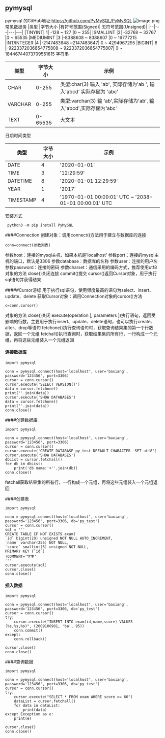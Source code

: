 ## pymysql 
 pymysql 的GitHub地址:https://github.com/PyMySQL/PyMySQL
![image.png](https://upload-images.jianshu.io/upload_images/143845-db8c94c1e66ed0f2.png?imageMogr2/auto-orient/strip%7CimageView2/2/w/1240)
常见数据类
|类型	|字节大小	|有符号范围(Signed)|	无符号范围(Unsigned)|
|--|---|---|---|
|TINYINT|	1|	-128 ~ 127	|0 ~ 255|
|SMALLINT	|2|	-32768 ~ 32767	|0 ~ 65535
|MEDIUMINT	|3	|-8388608 ~ 8388607	|0 ~ 16777215
|INT/INTEGER	|4	|-2147483648 ~2147483647|	0 ~ 4294967295
|BIGINT|	8	|-9223372036854775808 ~ 9223372036854775807|	0 ~ 18446744073709551615
字符串

|类型|	字节大小	|示例|
|--|---|--|
|CHAR	|0-255	|类型:char(3) 输入 'ab', 实际存储为'ab ', 输入'abcd' 实际存储为 'abc'|
|VARCHAR	|0-255	|类型:varchar(3) 输 'ab',实际存储为'ab', 输入'abcd',实际存储为'abc'|
|TEXT|	0-65535|	大文本|
日期时间类型

|类型|	字节大小|	示例|
|--|---|--|
|DATE	|4	|'2020-01-01'|
|TIME	|3	|'12:29:59'|
|DATETIME	|8	|'2020-01-01 12:29:59'|
|YEAR	|1	|'2017'|
|TIMESTAMP	|4	|'1970-01-01 00:00:01' UTC ~ '2038-01-01 00:00:01' UTC
安装方式
```
 python3 -m pip install PyMySQL
```
####Connection
创建对象：调用connect()方法用于建立与数据库的连接
```
conn=connect(参数列表)
```
参数host：连接的mysql主机，如果本机是'localhost'
参数port：连接的mysql主机的端口，默认是3306
参数database：数据库的名称
参数user：连接的用户名
参数password：连接的密码
参数charset：通信采用的编码方式，推荐使用utf8
对象的方法
close()关闭连接
commit()提交
cursor()返回Cursor对象，用于执行sql语句并获得结果

#####Cursor游标
用于执行sql语句，使用频度最高的语句为select、insert、update、delete
获取Cursor对象：调用Connection对象的cursor()方法
```
c=conn.cursor()
```
对象的方法
close()关闭
execute(operation [, parameters ])执行语句，返回受影响的行数，主要用于执行insert、update、delete语句，也可以执行create、alter、drop等语句
fetchone()执行查询语句时，获取查询结果集的第一个行数据，返回一个元组
fetchall()执行查询时，获取结果集的所有行，一行构成一个元组，再将这些元组装入一个元组返回
#### 连接数据库
```
import pymysql

conn = pymysql.connect(host='localhost', user='baxiang', password='123456', port=3306)
cursor = conn.cursor()
cursor.execute('SELECT VERSION()')
data = cursor.fetchone()
print(''.join(data))
cursor.execute('SHOW DATABASES')
data = cursor.fetchone()
print(''.join(data))
conn.close()
```
####创建数据库
```
import pymysql

conn = pymysql.connect(host='localhost', user='baxiang', password='123456', port=3306)
cursor = conn.cursor()
cursor.execute('CREATE DATABASE py_test DEFAULT CHARACTER  SET utf8')
cursor.execute('SHOW DATABASES')
dbList = cursor.fetchall()
for db in dbList:
    print('db name:'+''.join(db))
conn.close()
```
fetchall获取结果集的所有行，一行构成一个元组，再将这些元组装入一个元组返回

####创建表
```
import pymysql

conn = pymysql.connect(host='localhost', user='baxiang', password='123456', port=3306, db='py_test')
cursor = conn.cursor()
sql = '''
CREATE TABLE IF NOT EXISTS exam(
`id` bigint(20) unsigned NOT NULL AUTO_INCREMENT,
`name` varchar(255) NOT NULL,
`score` smallint(5) unsigned NOT NULL,
PRIMARY KEY (`id`)
)COMMENT='学生'
'''
cursor.execute(sql)
cursor.close()
conn.close()
```
#### 插入数据
```
import pymysql

conn = pymysql.connect(host='localhost', user='baxiang', password='123456', port=3306, db='py_test')
cursor = conn.cursor()
try:
    cursor.execute("INSERT INTO exam(id,name,score) VALUES (%s,%s,%s)", (2009100981, 'ba', 95))
    conn.commit()
except:
    conn.rollback()

cursor.close()
conn.close()
```
####查询数据
```
import pymysql

conn = pymysql.connect(host='localhost', user='baxiang', password='123456', port=3306, db='py_test')
cursor = conn.cursor()
try:
    cursor.execute("SELECT * FROM exam WHERE score >= 60")
    dataList = cursor.fetchall()
    for data in dataList:
        print(data)
except Exception as e:
    print(e)

cursor.close()
conn.close()
```
